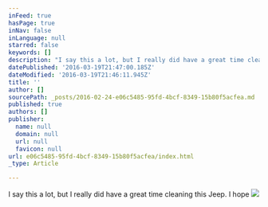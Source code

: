 ```yaml
---
inFeed: true
hasPage: true
inNav: false
inLanguage: null
starred: false
keywords: []
description: "I say this a lot, but I really did have a great time cleaning this Jeep. I hope\_"
datePublished: '2016-03-19T21:47:00.185Z'
dateModified: '2016-03-19T21:46:11.945Z'
title: ''
author: []
sourcePath: _posts/2016-02-24-e06c5485-95fd-4bcf-8349-15b80f5acfea.md
published: true
authors: []
publisher:
  name: null
  domain: null
  url: null
  favicon: null
url: e06c5485-95fd-4bcf-8349-15b80f5acfea/index.html
_type: Article

---
```

I say this a lot, but I really did have a great time cleaning this Jeep. I hope ![](https://the-grid-user-content.s3-us-west-2.amazonaws.com/28d46e4e-5bcb-4b7f-8320-872dbce1d5f5.jpg)